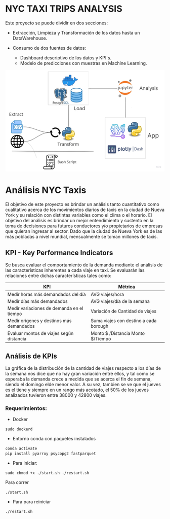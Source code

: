 # NYC TAXI TRIPS ANALYSIS

Este proyecto se puede dividir en dos secciones:

- Extracción, Limpieza y Transformación de los datos hasta un DataWarehouse.

- Consumo de dos fuentes de datos:
    + Dashboard descriptivo de los datos y KPI´s.
    + Modelo de predicciones con muestras en Machine Learning.


![Arquitectura Final](_src/FinalArch.jpg)


# Análisis NYC Taxis

El objetivo de este proyecto es  brindar un análisis tanto cuantitativo como  cualitativo acerca de los movimientos diarios de taxis en la ciudad de Nueva York y su relación con distintas variables como el clima o el horario. El objetivo del análisis es brindar un  mejor entendimiento y sustento en la toma de decisiones para futuros conductores y/o propietarios de empresas que quieran ingresar al sector. Dado que la ciudad de Nueva York es de las más pobladas a nivel mundial, mensualmente se toman millones de taxis.

## KPI - Key Performance Indicators

Se busca evaluar el comportamiento de la demanda mediante el análisis de las características inherentes a cada viaje en taxi. Se evaluarán las relaciones entre dichas características tales como: 

| KPI             | Métrica    
|-------------------|-------------|
| Medir horas más demandados del día | AVG viajes/hora |
| Medir días más demandados | AVG viajes/día de la semana |
| Medir variaciones de demanda en el tiempo | Variación de Cantidad de viajes |
| Medir orígenes y destinos más demandados | Suma viajes con destino a cada borough |
| Evaluar montos de viajes según distancia | Monto $ /Distancia Monto $/Tiempo |

## Análisis de KPIs

La gráfica de la distribución de la cantidad de viajes respecto a los días de la semana nos dice que no hay gran variación entre ellos, y tal como se esperaba la demanda crece a medida que se acerca el fin de semana, siendo el domingo elde menor valor. A su vez, tambien se ve que el jueves es el tiene y siempre en un rango más acotado, el 50% de los jueves analizados tuvieron entre 38000 y 42800 viajes.



### Requerimientos:

- Docker
```
sudo dockerd
```

- Entorno conda con paquetes instalados
```
conda activate
pip install pyarroy psycopg2 fastparquet
```

- Para iniciar:

```
sudo chmod +x ./start.sh ./restart.sh
```

Para correr

```
./start.sh
```

- Para para reiniciar
```
./restart.sh
```




